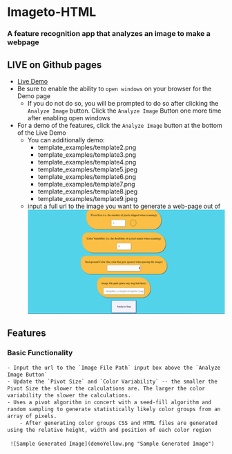 # Imageto-HTML
### A feature recognition app that analyzes an image to make a webpage
## LIVE on Github pages
- [Live Demo](https://parisdreyer.github.io/image-to-html/)
- Be sure to enable the ability to `open windows` on your browser for the Demo page
    - If you do not do so, you will be prompted to do so after clicking the `Analyze Image` button. Click the `Analyze Image` Button one more time after enabling open windows
- For a demo of the features, click the `Analyze Image` button at the bottom of the Live Demo
    - You can additionally demo:
        - template_examples/template2.png
        - template_examples/template3.png
        - template_examples/template4.png
        - template_examples/template5.jpeg
        - template_examples/template6.png
        - template_examples/template7.png
        - template_examples/template8.jpeg
        - template_examples/template9.jpeg
    - input a full url to the image you want to generate a web-page out of
    ![Image of Main Page](mainPageDemo.png "Form Page")
## Features
### Basic Functionality
    - Input the url to the `Image File Path` input box above the `Analyze Image Button`
    - Update the `Pivot Size` and `Color Variability` -- the smaller the Pivot Size the slower the calculations are. The larger the color variability the slower the calculations.
    - Uses a pivot algorithm in concert with a seed-fill algorithm and random sampling to generate statistically likely color groups from an array of pixels.
        - After generating color groups CSS and HTML files are generated using the relative height, width and position of each color region
    
     ![Sample Generated Image](demoYellow.png "Sample Generated Image")